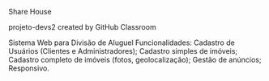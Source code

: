 Share House

projeto-devs2 created by GitHub Classroom



Sistema Web para Divisão de Aluguel
Funcionalidades:
  Cadastro de Usuários (Clientes e Administradores);
  Cadastro simples de imóveis;
  Cadastro completo de imóveis (fotos, geolocalização);
  Gestão de anúncios;
  Responsivo.
